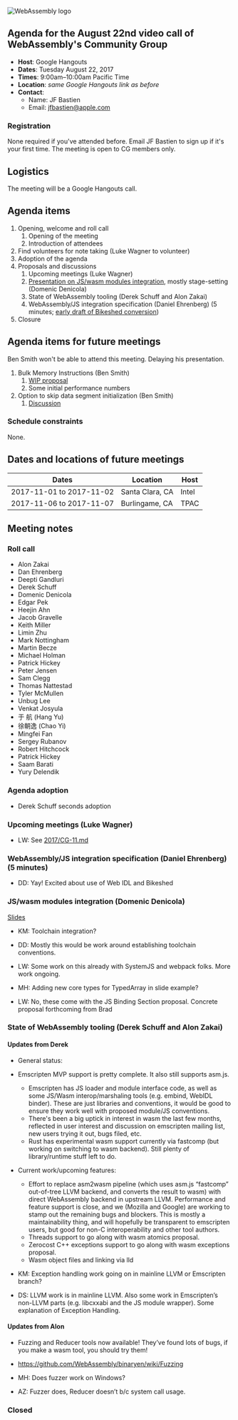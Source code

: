 ![WebAssembly logo](/images/WebAssembly.png)

## Agenda for the August 22nd video call of WebAssembly's Community Group

- **Host**: Google Hangouts
- **Dates**: Tuesday August 22, 2017
- **Times**: 9:00am–10:00am Pacific Time
- **Location**: *same Google Hangouts link as before*
- **Contact**:
    - Name: JF Bastien
    - Email: jfbastien@apple.com

### Registration

None required if you've attended before. Email JF Bastien to sign up if it's
your first time. The meeting is open to CG members only.

## Logistics

The meeting will be a Google Hangouts call.

## Agenda items

1. Opening, welcome and roll call
    1. Opening of the meeting
    1. Introduction of attendees
1. Find volunteers for note taking (Luke Wagner to volunteer)
1. Adoption of the agenda
1. Proposals and discussions
    1. Upcoming meetings (Luke Wagner)
    1. [Presentation on JS/wasm modules integration](https://docs.google.com/presentation/d/11tHsNh2U9oEJD4lvV7XX2M22JnyeyyCHj1ncmspXjBU/edit?usp=sharing), mostly stage-setting (Domenic Denicola)
    1. State of WebAssembly tooling (Derek Schuff and Alon Zakai)
    1. WebAssembly/JS integration specification (Daniel Ehrenberg) (5 minutes; [early draft of Bikeshed conversion](https://littledan.github.io/spec/document/JS.html))
1. Closure

## Agenda items for future meetings

Ben Smith won't be able to attend this meeting. Delaying his presentation.

1. Bulk Memory Instructions (Ben Smith)
    1. [WIP proposal](https://gist.github.com/binji/acc43b94c0a747e51dfafa1b5b099c9a)
    1. Some initial performance numbers
1. Option to skip data segment initialization (Ben Smith)
    1. [Discussion](https://github.com/WebAssembly/threads/issues/62)

### Schedule constraints

None.

## Dates and locations of future meetings

| Dates                    | Location          | Host       |
|--------------------------|-------------------|------------|
| 2017-11-01 to 2017-11-02 | Santa Clara, CA   | Intel      |
| 2017-11-06 to 2017-11-07 | Burlingame, CA    | TPAC       |

## Meeting notes

### Roll call

* Alon Zakai
* Dan Ehrenberg
* Deepti Gandluri
* Derek Schuff
* Domenic Denicola
* Edgar Pek
* Heejin Ahn
* Jacob Gravelle
* Keith Miller
* Limin Zhu
* Mark Nottingham
* Martin Becze
* Michael Holman
* Patrick Hickey
* Peter Jensen
* Sam Clegg
* Thomas Nattestad
* Tyler McMullen
* Unbug Lee
* Venkat Josyula
* 于 航 (Hang Yu)
* 徐朝逸 (Chao Yi)
* Mingfei Fan
* Sergey Rubanov
* Robert Hitchcock
* Patrick Hickey
* Saam Barati
* Yury Delendik

### Agenda adoption

* Derek Schuff seconds adoption

### Upcoming meetings (Luke Wagner)

* LW: See [2017/CG-11.md](https://github.com/WebAssembly/meetings/blob/master/wasm/2017/CG-11.md)

### WebAssembly/JS integration specification (Daniel Ehrenberg) (5 minutes)

* DD: Yay!  Excited about use of Web IDL and Bikeshed

### JS/wasm modules integration (Domenic Denicola)

[Slides](https://docs.google.com/presentation/d/11tHsNh2U9oEJD4lvV7XX2M22JnyeyyCHj1ncmspXjBU)

* KM: Toolchain integration?
* DD: Mostly this would be work around establishing toolchain conventions.
* LW: Some work on this already with SystemJS and webpack folks.  More work ongoing.

* MH: Adding new core types for TypedArray in slide example?
* LW: No, these come with the JS Binding Section proposal.  Concrete proposal forthcoming from Brad

### State of WebAssembly tooling (Derek Schuff and Alon Zakai)

#### Updates from Derek
* General status:
* Emscripten MVP support is pretty complete. It also still supports asm.js.
  * Emscripten has JS loader and module interface code, as well as some JS/Wasm interop/marshaling tools (e.g. embind, WebIDL binder). These are just libraries and conventions, it would be good to ensure they work well with proposed module/JS conventions.
  * There's been a big uptick in interest in wasm the last few months, reflected in user interest and discussion on emscripten mailing list, new users trying it out, bugs filed, etc.
  * Rust has experimental wasm support currently via fastcomp (but working on switching to wasm backend). Still plenty of library/runtime stuff left to do.
* Current work/upcoming features:
  * Effort to replace asm2wasm pipeline (which uses asm.js “fastcomp” out-of-tree LLVM backend, and converts the result to wasm) with direct WebAssembly backend in upstream LLVM. Performance and feature support is close, and we (Mozilla and Google) are working to stamp out the remaining bugs and blockers. This is mostly a maintainability thing, and will hopefully be transparent to emscripten users, but good for non-C interoperability and other tool authors.
  * Threads support to go along with wasm atomics proposal.
  * Zerocost C++ exceptions support to go along with wasm exceptions proposal.
  * Wasm object files and linking via lld

* KM: Exception handling work going on in mainline LLVM or Emscripten branch?
* DS: LLVM work is in mainline LLVM. Also some work in Emscripten’s non-LLVM parts (e.g. libcxxabi and the JS module wrapper). Some explanation of Exception Handling.

#### Updates from Alon
* Fuzzing and Reducer tools now available!  They’ve found lots of bugs, if you make a wasm tool, you should try them!
* https://github.com/WebAssembly/binaryen/wiki/Fuzzing

* MH: Does fuzzer work on Windows?
* AZ: Fuzzer does, Reducer doesn’t b/c system call usage.

### Closed

